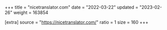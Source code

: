 +++
title = "nicetranslator.com"
date = "2022-03-22"
updated = "2023-02-26"
weight = 163854

[extra]
source = "https://nicetranslator.com/"
ratio = 1
size = 160
+++
